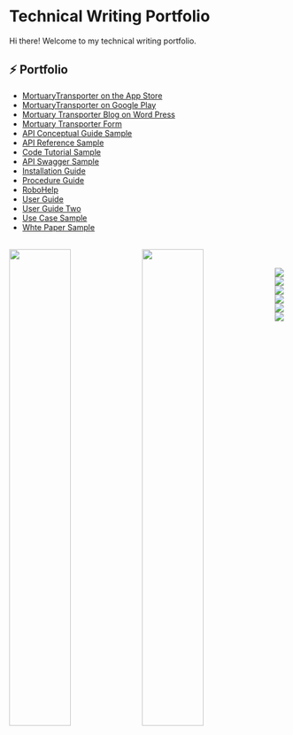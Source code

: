 # Technical Writing Portfolio



Hi there! Welcome to my technical writing portfolio.

## :zap: Portfolio
<ul>
<li><a href="https://apps.apple.com/us/app/mortuarytransporter/id6450929074">MortuaryTransporter on the App Store</a></li>
<li><a href="https://play.google.com/store/apps/details?id=com.ryansplan.mortuarytransport">MortuaryTransporter on Google Play</a></li>
<li><a href="https://mortuarytransporter.com/">Mortuary Transporter Blog on Word Press</a></li>  
<li><a href="https://ryansplan.github.io/MortuaryTransportPages/FirstCallLogTemplate.html">Mortuary Transporter Form</a></li>  
<li><a href="https://github.com/ryansplan/technicalwritingsamples/wiki/API-Conceptual-Guide-Sample">API Conceptual Guide Sample</a></li>
<li><a href="https://github.com/ryansplan/technicalwritingsamples/wiki/API-Reference-Sample">API Reference Sample</a></li>
<li><a href="https://github.com/ryansplan/technicalwritingsamples/wiki/Code-Tutorial-Sample">Code Tutorial Sample</a></li>
<li><a href="https://github.com/ryansplan/technicalwritingsamples/wiki/API-Swagger-Sample">API Swagger Sample</a></li>
<li><a href="https://github.com/ryansplan/technicalwritingsamples/wiki/Installation-Guide-Sample">Installation Guide</a></li>
<li><a href="https://github.com/ryansplan/technicalwritingsamples/wiki/Procedure-Guide-Sample">Procedure Guide</a></li>
<li><a href="https://github.com/ryansplan/technicalwritingsamples/wiki/RoboHelp">RoboHelp</a></li>
<li><a href="https://github.com/ryansplan/technicalwritingsamples/wiki/User-Guide-Sample">User Guide</a></li>
<li><a href="https://github.com/ryansplan/technicalwritingsamples/wiki/User-Guide-Sample-Two">User Guide Two</a></li>
<li><a href="https://github.com/ryansplan/technicalwritingsamples/wiki/Use-Case-sample">Use Case Sample</a></li> 
<li><a href="https://github.com/ryansplan/technicalwritingsamples/wiki/White-Paper-Sample">Whte Paper Sample</a></li> 
  
</ul>

<br>

<img align="left" width="47%" src= "https://github-readme-stats.vercel.app/api?username=ryansplan&show_icons=true&theme=transparent" />

<img align="left" width="47%" src= "https://github-readme-stats.vercel.app/api/top-langs/?username=ryansplan" />

<br>
<br>

<img align="left" src="https://img.shields.io/badge/adobe-%23FF0000.svg?style=for-the-badge&logo=adobe&logoColor=white" />

<img align="left" src="https://img.shields.io/badge/Adobe%20Dreamweaver-FF61F6.svg?style=for-the-badge&logo=Adobe%20Dreamweaver&logoColor=white" />

<img align="down" src="https://img.shields.io/badge/javascript-%23323330.svg?style=for-the-badge&logo=javascript&logoColor=%23F7DF1E" />

<img align="left" src="https://img.shields.io/badge/html5-%23E34F26.svg?style=for-the-badge&logo=html5&logoColor=white" />

<img align="left" src="https://img.shields.io/badge/markdown-%23000000.svg?style=for-the-badge&logo=markdown&logoColor=white" />

<img align="left" src="https://img.shields.io/badge/css3-%231572B6.svg?style=for-the-badge&logo=css3&logoColor=white" />
